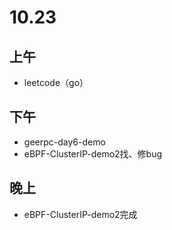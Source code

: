 # 10.23

## 上午

- leetcode（go）

## 下午

- geerpc-day6-demo
- eBPF-ClusterIP-demo2找、修bug

## 晚上

- eBPF-ClusterIP-demo2完成

